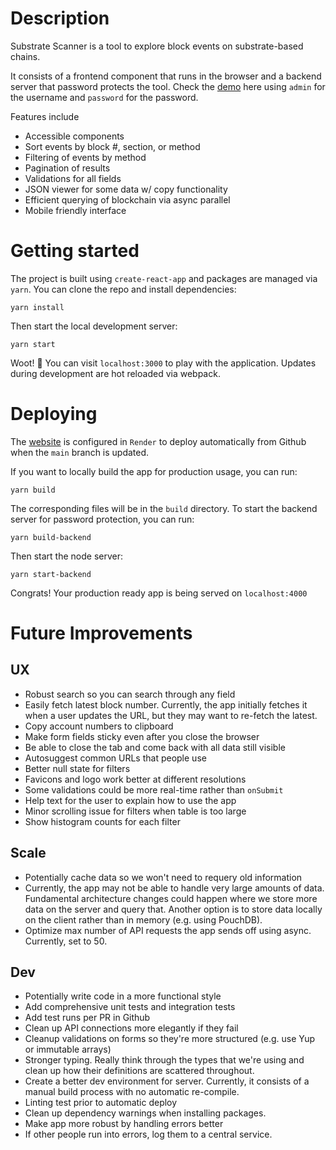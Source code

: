 # Description
Substrate Scanner is a tool to explore block events on substrate-based chains.

It consists of a frontend component that runs in the browser and a backend server that password protects the tool. Check the [demo](https://subscanner.onrender.com/) here using `admin` for the username and `password` for the password.

Features include
- Accessible components
- Sort events by block #, section, or method
- Filtering of events by method
- Pagination of results
- Validations for all fields
- JSON viewer for some data w/ copy functionality
- Efficient querying of blockchain via async parallel
- Mobile friendly interface

# Getting started
The project is built using `create-react-app` and packages are managed via `yarn`. You can clone the repo and install dependencies:
```
yarn install
```
Then start the local development server:
```
yarn start
```
Woot! 🚀 You can visit `localhost:3000` to play with the application. Updates during development are hot reloaded via webpack.

# Deploying
The [website](https://subscanner.onrender.com/) is configured in `Render` to deploy automatically from Github when the `main` branch is updated.

If you want to locally build the app for production usage, you can run:
```
yarn build
```
The corresponding files will be in the `build` directory. To start the backend server for password protection, you can run:
```
yarn build-backend
```
Then start the node server:
```
yarn start-backend
```
Congrats! Your production ready app is being served on `localhost:4000`

# Future Improvements
## UX
- Robust search so you can search through any field
- Easily fetch latest block number. Currently, the app initially fetches it when a user updates the URL, but they may want to re-fetch the latest.
- Copy account numbers to clipboard
- Make form fields sticky even after you close the browser
- Be able to close the tab and come back with all data still visible
- Autosuggest common URLs that people use
- Better null state for filters
- Favicons and logo work better at different resolutions
- Some validations could be more real-time rather than `onSubmit`
- Help text for the user to explain how to use the app
- Minor scrolling issue for filters when table is too large
- Show histogram counts for each filter
## Scale
- Potentially cache data so we won't need to requery old information
- Currently, the app may not be able to handle very large amounts of data. Fundamental architecture changes could happen where we store more data on the server and query that. Another option is to store data locally on the client rather than in memory (e.g. using PouchDB).
- Optimize max number of API requests the app sends off using async. Currently, set to 50.

## Dev
- Potentially write code in a more functional style
- Add comprehensive unit tests and integration tests
- Add test runs per PR in Github
- Clean up API connections more elegantly if they fail
- Cleanup validations on forms so they're more structured (e.g. use Yup or immutable arrays)
- Stronger typing. Really think through the types that we're using and clean up how their definitions are scattered throughout.
- Create a better dev environment for server. Currently, it consists of a manual build process with no automatic re-compile.
- Linting test prior to automatic deploy
- Clean up dependency warnings when installing packages.
- Make app more robust by handling errors better
- If other people run into errors, log them to a central service.